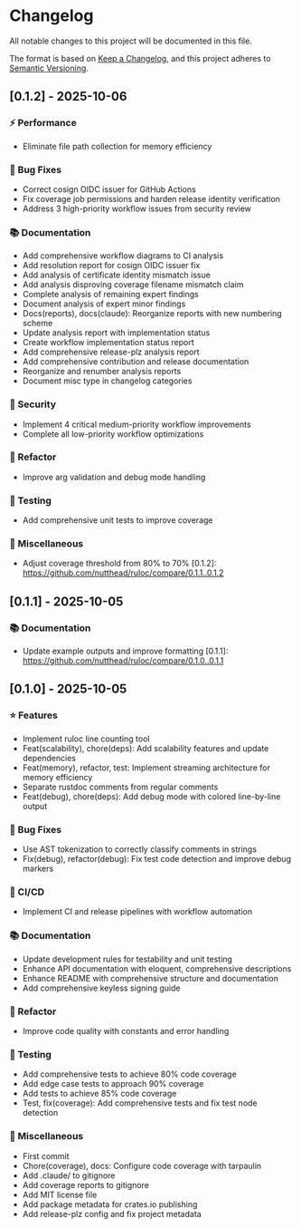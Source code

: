 # Changelog

All notable changes to this project will be documented in this file.

The format is based on [Keep a Changelog](https://keepachangelog.com/en/1.1.0/),
and this project adheres to [Semantic Versioning](https://semver.org/spec/v2.0.0.html).
## [0.1.2] - 2025-10-06

### ⚡ Performance
- Eliminate file path collection for memory efficiency

### 🐛 Bug Fixes
- Correct cosign OIDC issuer for GitHub Actions
- Fix coverage job permissions and harden release identity verification
- Address 3 high-priority workflow issues from security review

### 📚 Documentation
- Add comprehensive workflow diagrams to CI analysis
- Add resolution report for cosign OIDC issuer fix
- Add analysis of certificate identity mismatch issue
- Add analysis disproving coverage filename mismatch claim
- Complete analysis of remaining expert findings
- Document analysis of expert minor findings
- Docs(reports), docs(claude): Reorganize reports with new numbering scheme
- Update analysis report with implementation status
- Create workflow implementation status report
- Add comprehensive release-plz analysis report
- Add comprehensive contribution and release documentation
- Reorganize and renumber analysis reports
- Document misc type in changelog categories

### 🔐 Security
- Implement 4 critical medium-priority workflow improvements
- Complete all low-priority workflow optimizations

### 🔨 Refactor
- Improve arg validation and debug mode handling

### 🧪 Testing
- Add comprehensive unit tests to improve coverage

### 🧹 Miscellaneous
- Adjust coverage threshold from 80% to 70%
[0.1.2]: https://github.com/nutthead/ruloc/compare/0.1.1..0.1.2
<!-- generated by release-plz + git-cliff -->
## [0.1.1] - 2025-10-05

### 📚 Documentation
- Update example outputs and improve formatting
[0.1.1]: https://github.com/nutthead/ruloc/compare/0.1.0..0.1.1
<!-- generated by release-plz + git-cliff -->
## [0.1.0] - 2025-10-05

### ⭐ Features
- Implement ruloc line counting tool
- Feat(scalability), chore(deps): Add scalability features and update dependencies
- Feat(memory), refactor, test: Implement streaming architecture for memory efficiency
- Separate rustdoc comments from regular comments
- Feat(debug), chore(deps): Add debug mode with colored line-by-line output

### 🐛 Bug Fixes
- Use AST tokenization to correctly classify comments in strings
- Fix(debug), refactor(debug): Fix test code detection and improve debug markers

### 👷 CI/CD
- Implement CI and release pipelines with workflow automation

### 📚 Documentation
- Update development rules for testability and unit testing
- Enhance API documentation with eloquent, comprehensive descriptions
- Enhance README with comprehensive structure and documentation
- Add comprehensive keyless signing guide

### 🔨 Refactor
- Improve code quality with constants and error handling

### 🧪 Testing
- Add comprehensive tests to achieve 80% code coverage
- Add edge case tests to approach 90% coverage
- Add tests to achieve 85% code coverage
- Test, fix(coverage): Add comprehensive tests and fix test node detection

### 🧹 Miscellaneous
- First commit
- Chore(coverage), docs: Configure code coverage with tarpaulin
- Add .claude/ to gitignore
- Add coverage reports to gitignore
- Add MIT license file
- Add package metadata for crates.io publishing
- Add release-plz config and fix project metadata
<!-- generated by release-plz + git-cliff -->